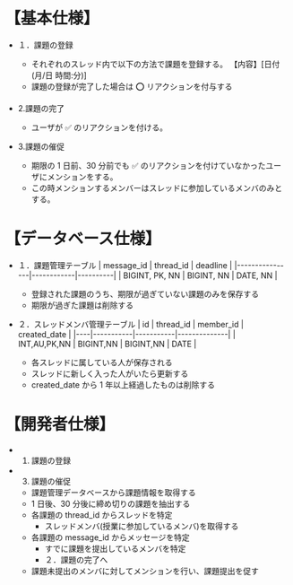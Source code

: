 # 【基本仕様】

- １．課題の登録

  - それぞれのスレッド内で以下の方法で課題を登録する。
    【内容】[日付(月/日 時間:分)]
  - 課題の登録が完了した場合は ⭕ リアクションを付与する

- 2.課題の完了

  - ユーザが ✅ のリアクションを付ける。

- 3.課題の催促

  - 期限の 1 日前、30 分前でも ✅ のリアクションを付けていなかったユーザにメンションをする。
  - この時メンションするメンバーはスレッドに参加しているメンバのみとする。

# 【データベース仕様】

- １．課題管理テーブル
  | message_id | thread_id | deadline |
  |----------------|------------|----------|
  | BIGINT, PK, NN | BIGINT, NN | DATE, NN |

  - 登録された課題のうち、期限が過ぎていない課題のみを保存する
  - 期限が過ぎた課題は削除する

- ２．スレッドメンバ管理テーブル
  | id | thread_id | member_id | created_date |
  |----|-----------|-----------|--------------|
  | INT,AU,PK,NN | BIGINT,NN | BIGINT,NN | DATE |

  - 各スレッドに属している人が保存される
  - スレッドに新しく入った人がいたら更新する
  - created_date から 1 年以上経過したものは削除する

# 【開発者仕様】

- 1. 課題の登録
- 3. 課題の催促
  - 課題管理データベースから課題情報を取得する
  - 1 日後、30 分後に締め切りの課題を抽出する
  - 各課題の thread_id からスレッドを特定
    - スレッドメンバ(授業に参加しているメンバ)を取得する
  - 各課題の message_id からメッセージを特定
    - すでに課題を提出しているメンバを特定
    - ２．課題の完了へ
  - 課題未提出のメンバに対してメンションを行い、課題提出を促す

